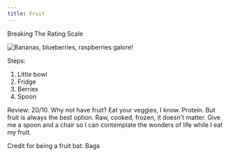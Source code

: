 ```yaml
---
title: Fruit
---
```

Breaking The Rating Scale

![Bananas, blueberries, raspberries galore!](image.png)

Steps:
1. Little bowl
2. Fridge
3. Berries
4. Spoon

Review:
20/10.
Why not have fruit? Eat your veggies, I know. Protein. But fruit is always the best option. Raw, cooked, frozen, it doesn't matter. Give me a spoon and a chair so I can contemplate the wonders of life while I eat my fruit.

Credit for being a fruit bat: Baga